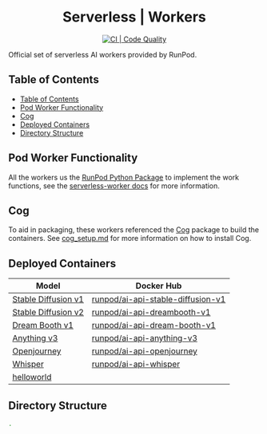 <div align="center">

<h1>Serverless | Workers</h1>

[![CI | Code Quality](https://github.com/runpod/serverless-workers/actions/workflows/CI_pylint.yml/badge.svg)](https://github.com/runpod/serverless-workers/actions/workflows/CI_pylint.yml)

</div>

Official set of serverless AI workers provided by RunPod.

## Table of Contents

- [Table of Contents](#table-of-contents)
- [Pod Worker Functionality](#pod-worker-functionality)
- [Cog](#cog)
- [Deployed Containers](#deployed-containers)
- [Directory Structure](#directory-structure)

## Pod Worker Functionality

All the workers us the [RunPod Python Package](https://github.com/runpod/runpod-python) to implement the work functions, see the [serverless-worker docs](https://github.com/runpod/runpod-python/blob/main/docs/serverless/worker.md) for more information.

## Cog

To aid in packaging, these workers referenced the [Cog](https://github.com/replicate/cog) package to build the containers. See [cog_setup.md](docs/cog_setup.md) for more information on how to install Cog.

## Deployed Containers

| Model                                      | Docker Hub                                                                                      |
|--------------------------------------------|-------------------------------------------------------------------------------------------------|
| [Stable Diffusion v1](stablediffusion-v1/) | [runpod/ai-api-stable-diffusion-v1](https://hub.docker.com/r/runpod/ai-api-stable-diffusion-v1) |
| [Stable Diffusion v2](StableDiffusion-v2/) | [runpod/ai-api-dreambooth-v1](https://hub.docker.com/r/runpod/ai-api-dreambooth-v1)             |
| [Dream Booth v1](dreambooth-v1/)           | [runpod/ai-api-dream-booth-v1](https://hub.docker.com/r/runpod/ai-api-dream-booth-v1)           |
| [Anything v3](anything-v3/)                | [runpod/ai-api-anything-v3](https://hub.docker.com/r/runpod/ai-api-anything-v3)                 |
| [Openjourney](Openjourney/)                | [runpod/ai-api-openjourney](https://hub.docker.com/r/runpod/ai-api-openjourney)                 |
| [Whisper](Whisper/)                        | [runpod/ai-api-whisper](https://hub.docker.com/r/runpod/ai-api-whisper)                         |
| [helloworld](helloworld/)                  |                                                                                                 |

## Directory Structure

```bash
.
```
